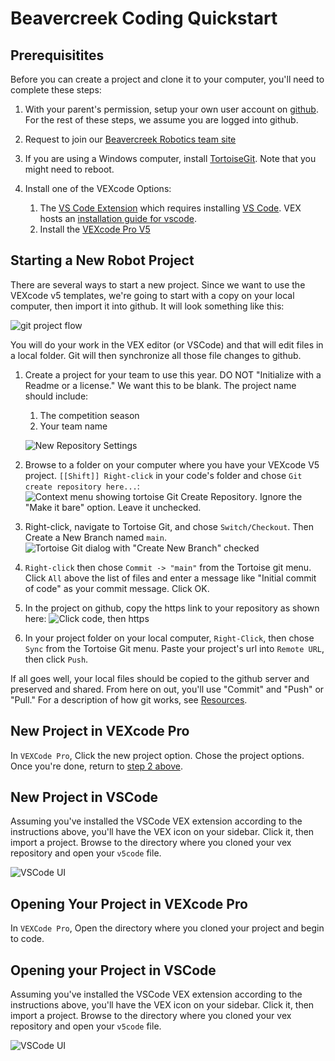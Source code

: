 # Beavercreek Coding Quickstart

## Prerequisitites  

Before you can create a project and clone it to your computer, you'll need to complete these steps:

1. With your parent's permission, setup your own user account on [github](https://github.com). For the rest of these steps, we assume you are logged into github.
2. Request to join our [Beavercreek Robotics team site](https://github.com/Beavercreek-Robotics)
3. If you are using a Windows computer, install [TortoiseGit](https://tortoisegit.org/). Note that you might need to reboot.
4. Install one of the VEXcode Options:

    1. The [VS Code Extension](https://www.vexrobotics.com/vexcode/vscode-extension) which requires installing [VS Code](https://code.visualstudio.com/). VEX hosts an [installation guide for vscode](https://kb.vex.com/hc/en-us/articles/8608960771092-V5-VS-Code-Installation-Guide).
    2. Install the [VEXcode Pro V5](https://www.vexrobotics.com/vexcode/install/v5)

## Starting a New Robot Project

There are several ways to start a new project.  Since we want to use the VEXcode v5 templates, we're going to start with a copy on your local computer, then import it into github.  It will look something like this:

![git project flow](/static/git-project-flow.png)

You will do your work in the VEX editor (or VSCode) and that will edit files in a local folder.  Git will then synchronize all those file changes to github.

1. Create a project for your team to use this year. DO NOT "Initialize with a Readme or a license." We want this to be blank. The project name should include:

    1. The competition season
    2. Your team name

    ![New Repository Settings](/static/github-new-repository-settings.png)

2. <a id="local-dir">Browse to a folder</a> on your computer where you have your VEXcode V5 project.  `[[Shift]] Right-click` in your code's folder and chose `Git create repository here...`: ![Context menu showing tortoise Git Create Repository](/static/tortoise-git-shift-right-click.png). Ignore the "Make it bare" option. Leave it unchecked.
3. Right-click, navigate to Tortoise Git, and chose `Switch/Checkout`. Then Create a New Branch named `main`.
    ![Tortoise Git dialog with "Create New Branch" checked](/static/tortoise-git-createmain-branch.png)
4. `Right-click` then chose `Commit -> "main"` from the Tortoise git menu.  Click `All` above the list of files and enter a message like "Initial commit of code" as your commit message. Click OK.
5. In the project on github, copy the https link to your repository as shown here: ![Click code, then https](/static/github-code-https.png)
6. In your project folder on your local computer, `Right-Click`, then chose `Sync` from the Tortoise Git menu. Paste your project's url into `Remote URL`, then click `Push`.

If all goes well, your local files should be copied to the github server and preserved and shared.  From here on out, you'll use "Commit" and "Push" or "Pull." For a description of how git works, see [Resources](/resources#tracking-code-versions).

## New Project in VEXcode Pro

In `VEXCode Pro`, Click the new project option. Chose the project options.  Once you're done, return to [step 2 above](#local-dir).

## New Project in VSCode

Assuming you've installed the VSCode VEX extension according to the instructions above, you'll have the VEX icon on your sidebar. Click it, then import a project.  Browse to the directory where you cloned your vex repository and open your `v5code` file.

![VSCode UI](/static/vscode-import-screenshot.png)

## Opening Your Project in VEXcode Pro

In `VEXCode Pro`, Open the directory where you cloned your project and begin to code.

## Opening your Project in VSCode

Assuming you've installed the VSCode VEX extension according to the instructions above, you'll have the VEX icon on your sidebar. Click it, then import a project.  Browse to the directory where you cloned your vex repository and open your `v5code` file.

![VSCode UI](/static/vscode-import-screenshot.png)
